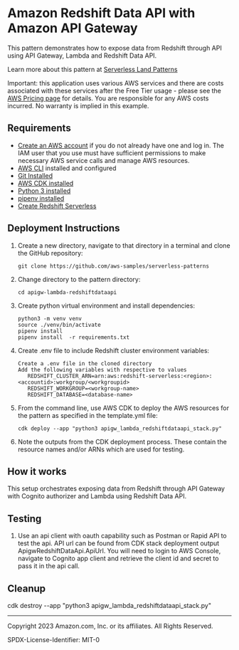 # Amazon Redshift Data API with Amazon API Gateway

This pattern demonstrates how to expose data from Redshift through API using API Gateway, Lambda and Redshift Data API.

Learn more about this pattern at [Serverless Land Patterns](https://serverlessland.com/patterns/apigw-lambda-redshiftdataapi)

Important: this application uses various AWS services and there are costs associated with these services after the Free Tier usage - please see the [AWS Pricing page](https://aws.amazon.com/pricing/) for details. You are responsible for any AWS costs incurred. No warranty is implied in this example.

## Requirements

- [Create an AWS account](https://portal.aws.amazon.com/gp/aws/developer/registration/index.html) if you do not already have one and log in. The IAM user that you use must have sufficient permissions to make necessary AWS service calls and manage AWS resources.
- [AWS CLI](https://docs.aws.amazon.com/cli/latest/userguide/install-cliv2.html) installed and configured
- [Git Installed](https://git-scm.com/book/en/v2/Getting-Started-Installing-Git)
- [AWS CDK installed](https://docs.aws.amazon.com/cdk/latest/guide/cli.html)
- [Python 3 installed](https://www.python.org/downloads/)
- [pipenv installed](https://pipenv.pypa.io/en/latest/installation.html)
- [Create Redshift Serverless](https://docs.aws.amazon.com/redshift/latest/gsg/new-user-serverless.html#serverless-console-resource-creation)

## Deployment Instructions

1. Create a new directory, navigate to that directory in a terminal and clone the GitHub repository:
   ```
   git clone https://github.com/aws-samples/serverless-patterns
   ```
1. Change directory to the pattern directory:
   ```
   cd apigw-lambda-redshiftdataapi
   ```
1. Create python virtual environment and install dependencies:
   ```
   python3 -m venv venv
   source ./venv/bin/activate
   pipenv install
   pipenv install  -r requirements.txt
   ```
1. Create .env file to include Redshift cluster environment variables:
   ```
   Create a .env file in the cloned directory
   Add the following variables with respective to values
      REDSHIFT_CLUSTER_ARN=arn:aws:redshift-serverless:<region>:<accountid>:workgroup/<workgroupid>
      REDSHIFT_WORKGROUP=<workgroup-name>
      REDSHIFT_DATABASE=<database-name>
   ```
1. From the command line, use AWS CDK to deploy the AWS resources for the pattern as specified in the template.yml file:

   ```
   cdk deploy --app "python3 apigw_lambda_redshiftdataapi_stack.py"
   ```

1. Note the outputs from the CDK deployment process. These contain the resource names and/or ARNs which are used for testing.

## How it works

This setup orchestrates exposing data from Redshift through API Gateway with Cognito authorizer and Lambda using Redshift Data API.

## Testing

1. Use an api client with oauth capability such as Postman or Rapid API to test the api. API url can be found from CDK stack deployment output ApigwRedshiftDataApi.ApiUrl. You will need to login to AWS Console, navigate to Cognito app client and retrieve the client id and secret to pass it in the api call.

## Cleanup

cdk destroy --app "python3 apigw_lambda_redshiftdataapi_stack.py"

---

Copyright 2023 Amazon.com, Inc. or its affiliates. All Rights Reserved.

SPDX-License-Identifier: MIT-0
